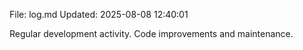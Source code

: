 File: log.md
Updated: 2025-08-08 12:40:01

Regular development activity.
Code improvements and maintenance.
